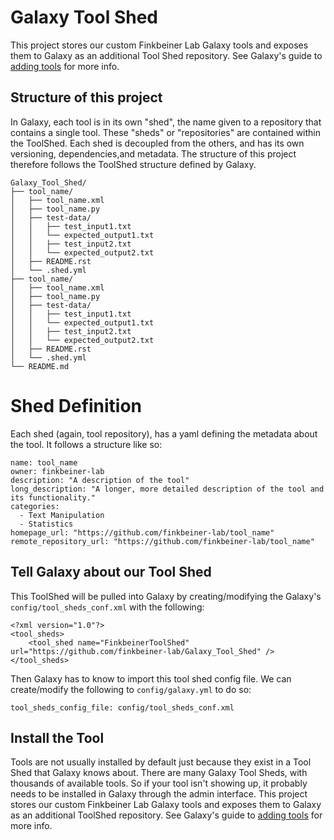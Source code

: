 # Galaxy Tool Shed
This project stores our custom Finkbeiner Lab Galaxy tools and exposes them to Galaxy as an additional Tool Shed repository. See Galaxy's guide to [adding tools](https://galaxyproject.org/admin/tools/add-tool-from-toolshed-tutorial/) for more info.


## Structure of this project
In Galaxy, each tool is in its own "shed", the name given to a repository that contains a single tool. These "sheds" or "repositories" are contained within the ToolShed. Each shed is decoupled from the others, and has its own versioning, dependencies,and metadata. The structure of this project therefore follows the ToolShed structure defined by Galaxy.

```
Galaxy_Tool_Shed/  
├── tool_name/
│   ├── tool_name.xml
│   ├── tool_name.py
│   ├── test-data/
│   │   ├── test_input1.txt
│   │   └── expected_output1.txt
│   │   ├── test_input2.txt
│   │   └── expected_output2.txt
│   ├── README.rst
│   └── .shed.yml
├── tool_name/
│   ├── tool_name.xml
│   ├── tool_name.py
│   ├── test-data/
│   │   ├── test_input1.txt
│   │   └── expected_output1.txt
│   │   ├── test_input2.txt
│   │   └── expected_output2.txt
│   ├── README.rst
│   └── .shed.yml
└── README.md
```

# Shed Definition
Each shed (again, tool repository), has a yaml defining the metadata about the tool. It follows a structure like so:

```
name: tool_name
owner: finkbeiner-lab
description: "A description of the tool"
long_description: "A longer, more detailed description of the tool and its functionality."
categories:
  - Text Manipulation
  - Statistics
homepage_url: "https://github.com/finkbeiner-lab/tool_name"
remote_repository_url: "https://github.com/finkbeiner-lab/tool_name"
```

## Tell Galaxy about our Tool Shed
This ToolShed will be pulled into Galaxy by creating/modifying the Galaxy's `config/tool_sheds_conf.xml` with the following:
```
<?xml version="1.0"?>
<tool_sheds>
    <tool_shed name="FinkbeinerToolShed" url="https://github.com/finkbeiner-lab/Galaxy_Tool_Shed" />
</tool_sheds>
```

Then Galaxy has to know to import this tool shed config file. We can create/modify the following to `config/galaxy.yml` to do so:
```
tool_sheds_config_file: config/tool_sheds_conf.xml
```

## Install the Tool
Tools are not usually installed by default just because they exist in a Tool Shed that Galaxy knows about. There are many Galaxy Tool Sheds, with thousands of available tools. So if your tool isn't showing up, it probably needs to be installed in Galaxy through the admin interface.
This project stores our custom Finkbeiner Lab Galaxy tools and exposes them to Galaxy as an additional ToolShed repository. See Galaxy's guide to [adding tools](https://galaxyproject.org/admin/tools/add-tool-from-toolshed-tutorial/) for more info.
